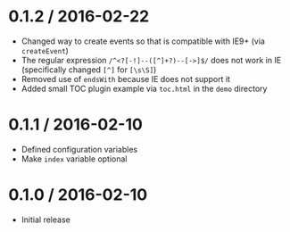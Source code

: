 0.1.2 / 2016-02-22
==================

- Changed way to create events so that is compatible with IE9+ (via `createEvent`)
- The regular expression `/^<?[-!]--([^]+?)--[->]$/` does not work in IE (specifically changed `[^]` for `[\s\S]`)
- Removed use of `endsWith` because IE does not support it
- Added small TOC plugin example via `toc.html` in the `demo` directory


0.1.1 / 2016-02-10
==================

- Defined configuration variables
- Make `index` variable optional


0.1.0 / 2016-02-10
==================

- Initial release
